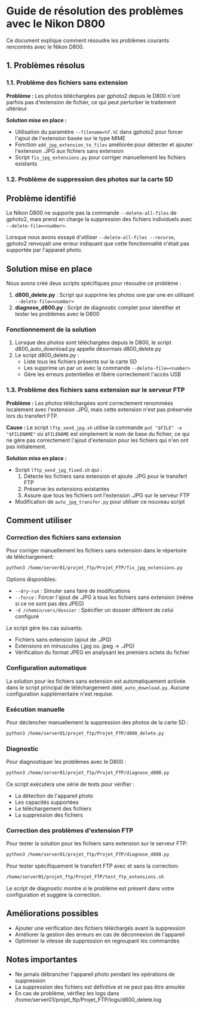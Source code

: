 # Guide de résolution des problèmes avec le Nikon D800

Ce document explique comment résoudre les problèmes courants rencontrés avec le Nikon D800.

## 1. Problèmes résolus

### 1.1. Problème des fichiers sans extension

**Problème :** Les photos téléchargées par gphoto2 depuis le D800 n'ont parfois pas d'extension de fichier, ce qui peut perturber le traitement ultérieur.

**Solution mise en place :**
- Utilisation du paramètre `--filename=%f.%C` dans gphoto2 pour forcer l'ajout de l'extension basée sur le type MIME
- Fonction `add_jpg_extension_to_files` améliorée pour détecter et ajouter l'extension .JPG aux fichiers sans extension
- Script `fix_jpg_extensions.py` pour corriger manuellement les fichiers existants

### 1.2. Problème de suppression des photos sur la carte SD

## Problème identifié

Le Nikon D800 ne supporte pas la commande `--delete-all-files` de gphoto2, mais prend en charge la suppression des fichiers individuels avec `--delete-file=<number>`.

Lorsque nous avons essayé d'utiliser `--delete-all-files --recurse`, gphoto2 renvoyait une erreur indiquant que cette fonctionnalité n'était pas supportée par l'appareil photo.

## Solution mise en place

Nous avons créé deux scripts spécifiques pour résoudre ce problème :

1. **d800_delete.py** : Script qui supprime les photos une par une en utilisant `--delete-file=<number>`
2. **diagnose_d800.py** : Script de diagnostic complet pour identifier et tester les problèmes avec le D800

### Fonctionnement de la solution

1. Lorsque des photos sont téléchargées depuis le D800, le script d800_auto_download.py appelle désormais d800_delete.py
2. Le script d800_delete.py :
   - Liste tous les fichiers présents sur la carte SD
   - Les supprime un par un avec la commande `--delete-file=<number>`
   - Gère les erreurs potentielles et libère correctement l'accès USB

### 1.3. Problème des fichiers sans extension sur le serveur FTP

**Problème :** Les photos téléchargées sont correctement renommées localement avec l'extension .JPG, mais cette extension n'est pas préservée lors du transfert FTP.

**Cause :** Le script `lftp_send_jpg.sh` utilise la commande `put "$FILE" -o "$FILENAME"` où `$FILENAME` est simplement le nom de base du fichier, ce qui ne gère pas correctement l'ajout d'extension pour les fichiers qui n'en ont pas initialement.

**Solution mise en place :**
- Script `lftp_send_jpg_fixed.sh` qui :
  1. Détecte les fichiers sans extension et ajoute .JPG pour le transfert FTP
  2. Préserve les extensions existantes
  3. Assure que tous les fichiers ont l'extension .JPG sur le serveur FTP
- Modification de `auto_jpg_transfer.py` pour utiliser ce nouveau script

## Comment utiliser

### Correction des fichiers sans extension

Pour corriger manuellement les fichiers sans extension dans le répertoire de téléchargement:

```bash
python3 /home/server01/projet_ftp/Projet_FTP/fix_jpg_extensions.py
```

Options disponibles:
- `--dry-run` : Simuler sans faire de modifications
- `--force` : Forcer l'ajout de .JPG à tous les fichiers sans extension (même si ce ne sont pas des JPEG)
- `-d /chemin/vers/dossier` : Spécifier un dossier différent de celui configuré

Le script gère les cas suivants:
- Fichiers sans extension (ajout de .JPG)
- Extensions en minuscules (.jpg ou .jpeg → .JPG)
- Vérification du format JPEG en analysant les premiers octets du fichier

### Configuration automatique

La solution pour les fichiers sans extension est automatiquement activée dans le script principal de téléchargement `d800_auto_download.py`. Aucune configuration supplémentaire n'est requise.

### Exécution manuelle

Pour déclencher manuellement la suppression des photos de la carte SD :

```bash
python3 /home/server01/projet_ftp/Projet_FTP/d800_delete.py
```

### Diagnostic

Pour diagnostiquer les problèmes avec le D800 :

```bash
python3 /home/server01/projet_ftp/Projet_FTP/diagnose_d800.py
```

Ce script exécutera une série de tests pour vérifier :
- La détection de l'appareil photo
- Les capacités supportées
- Le téléchargement des fichiers
- La suppression des fichiers

### Correction des problèmes d'extension FTP

Pour tester la solution pour les fichiers sans extension sur le serveur FTP:

```bash
python3 /home/server01/projet_ftp/Projet_FTP/diagnose_d800.py
```

Pour tester spécifiquement le transfert FTP avec et sans la correction:

```bash
/home/server01/projet_ftp/Projet_FTP/test_ftp_extensions.sh
```

Le script de diagnostic montre si le problème est présent dans votre configuration et suggère la correction.

## Améliorations possibles

- Ajouter une vérification des fichiers téléchargés avant la suppression
- Améliorer la gestion des erreurs en cas de déconnexion de l'appareil
- Optimiser la vitesse de suppression en regroupant les commandes

## Notes importantes

- Ne jamais débrancher l'appareil photo pendant les opérations de suppression
- La suppression des fichiers est définitive et ne peut pas être annulée
- En cas de problème, vérifiez les logs dans /home/server01/projet_ftp/Projet_FTP/logs/d800_delete.log
